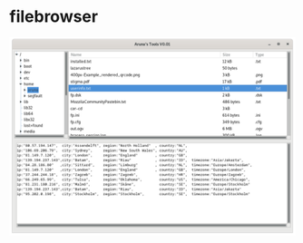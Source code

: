 # filebrowser
![Alt text](https://github.com/Aruna-Hewapathirane/filebrowser/blob/main/Screenshot%20from%202025-01-31%2006-13-46.png)

